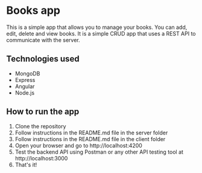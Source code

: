 # Books app

This is a simple app that allows you to manage your books. You can add, edit, delete and view books.
It is a simple CRUD app that uses a REST API to communicate with the server.

## Technologies used
- MongoDB
- Express
- Angular
- Node.js

## How to run the app

1. Clone the repository
2. Follow instructions in the README.md file in the server folder
3. Follow instructions in the README.md file in the client folder
4. Open your browser and go to http://localhost:4200
5. Test the backend API using Postman or any other API testing tool at http://localhost:3000
6. That's it!
